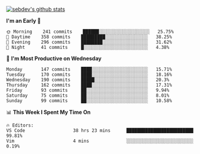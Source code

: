 [![sebdev's github stats](https://github-readme-stats.vercel.app/api?username=sebdeveloper6952&theme=vue-dark)](https://github.com/anuraghazra/github-readme-stats)
<!--START_SECTION:waka-->
**I'm an Early 🐤** 

```text
🌞 Morning    241 commits    ██████░░░░░░░░░░░░░░░░░░░   25.75% 
🌆 Daytime    358 commits    █████████░░░░░░░░░░░░░░░░   38.25% 
🌃 Evening    296 commits    ████████░░░░░░░░░░░░░░░░░   31.62% 
🌙 Night      41 commits     █░░░░░░░░░░░░░░░░░░░░░░░░   4.38%

```
📅 **I'm Most Productive on Wednesday** 

```text
Monday       147 commits    ████░░░░░░░░░░░░░░░░░░░░░   15.71% 
Tuesday      170 commits    ████░░░░░░░░░░░░░░░░░░░░░   18.16% 
Wednesday    190 commits    █████░░░░░░░░░░░░░░░░░░░░   20.3% 
Thursday     162 commits    ████░░░░░░░░░░░░░░░░░░░░░   17.31% 
Friday       93 commits     ██░░░░░░░░░░░░░░░░░░░░░░░   9.94% 
Saturday     75 commits     ██░░░░░░░░░░░░░░░░░░░░░░░   8.01% 
Sunday       99 commits     ██░░░░░░░░░░░░░░░░░░░░░░░   10.58%

```


📊 **This Week I Spent My Time On** 

```text
🔥 Editors: 
VS Code                  38 hrs 23 mins      █████████████████████████   99.81% 
Vim                      4 mins              ░░░░░░░░░░░░░░░░░░░░░░░░░   0.19%

```


<!--END_SECTION:waka-->
